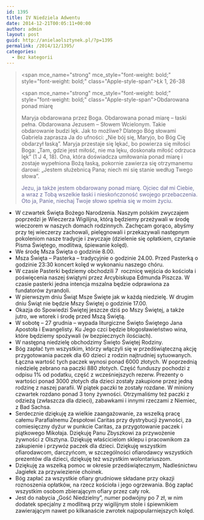 ```yaml
---
id: 1395
title: IV Niedziela Adwentu
date: 2014-12-21T00:05:11+00:00
author: admin
layout: post
guid: http://anielaolsztynek.pl/?p=1395
permalink: /2014/12/1395/
categories:
  - Bez kategorii
---
```

> <span mce\_name="strong" mce\_style="font-weight: bold;" style="font-weight: bold;" class="Apple-style-span">Łk 1, 26-38</span>
> 
> <span mce\_name="strong" mce\_style="font-weight: bold;" style="font-weight: bold;" class="Apple-style-span">Obdarowana ponad miarę</span>
> 
> Maryja obdarowana przez Boga. Obdarowana ponad miarę &#8211; łaski pełna. Obdarowana Jezusem &#8211; Słowem Wcielonym. Takie obdarowanie budzi lęk. Jak to możliwe? Dlatego Bóg słowami Gabriela zaprasza Ja do ufności: &#8222;Nie bój się, Maryjo, bo Bóg Cię obdarzył łaską&#8221;. Maryja przestaje się lękać, bo powierza się miłości Boga: &#8222;Tam, gdzie jest miłość, nie ma lęku, doskonała miłość odrzuca lęk&#8221; (1 J 4, 18). Ona, która doświadcza umiłowania ponad miarę i zostaje wypełniona Bożą łaską, pokornie zawierza się otrzymanemu darowi: &#8222;Jestem służebnicą Pana; niech mi się stanie według Twego słowa&#8221;.
> 
> <span style="color: #666699;" mce_style="color: #666699;">Jezu, ja także jestem obdarowany ponad miarę. Ojciec dał mi Ciebie, a wraz z Tobą wszelkie łaski i nieskończoność swojego przebaczenia. Oto ja, Panie, niechaj Twoje słowo spełnia się w moim życiu.</span>
> 
> <span style="color: #666699;" mce_style="color: #666699;">  
> </span>

  * W czwartek Święta Bożego Narodzenia. Naszym polskim zwyczajem poprzedzi je Wieczerza Wigilijna, którą będziemy przeżywali w środę wieczorem w naszych domach rodzinnych. Zachęcam gorąco, abyśmy przy tej wieczerzy zachowali, pielęgnowali i przekazywali następnym pokoleniom nasze tradycje i zwyczaje (dzielenie się opłatkiem, czytanie Pisma Świętego, modlitwa, śpiewanie kolęd).
  * We środę Msza Święta o godzinie 8.00.
  * Msza Święta – Pasterka – tradycyjnie o godzinie 24.00. Przed Pasterką o godzinie 23:30 koncert kolęd w wykonaniu naszego chóru.
  * W czasie Pasterki będziemy obchodzili 7 &nbsp;rocznicę wejścia do kościoła i poświęcenia naszej świątyni przez Arcybiskupa Edmunda Piszcza. W czasie pasterki jedna intencja mszalna będzie odprawiona za fundatorów żyrandoli.
  * W pierwszym dniu Świąt Msze Święte jak w każdą niedzielę. W drugim dniu Świąt nie będzie Mszy Świętej o godzinie 17.00.
  * Okazja do Spowiedzi Świętej jeszcze dziś po Mszy Świętej, a także jutro, we wtorek i środę przed Mszą Świętą.
  * W sobotę – 27 grudnia – wypada liturgiczne Święto Świętego Jana Apostoła i Ewangelisty. Ku Jego czci będzie błogosławieństwo wina, które będziemy spożywali (w bezpiecznych ilościach).
  * W następną niedzielę obchodzimy Święto Świętej Rodziny.
  * Bóg zapłać tym wszystkim, którzy włączyli się w przedświąteczną akcję przygotowania paczek dla 60 dzieci z rodzin najtrudniej sytuowanych. Łączna wartość tych paczek wynosi ponad 6000 złotych. W poprzednią niedzielę zebrano na paczki 880 złotych. Część funduszy pochodzi z odpisu 1% od podatku, część z wcześniejszych rezerw. Prezenty o wartości ponad 3000 złotych dla dzieci zostały zakupione przez jedną rodzinę z naszej parafii. W piątek paczki te zostały rozdane. W miniony czwartek rozdano ponad 3 tony żywności. Otrzymaliśmy też paczki z odzieżą (zwłaszcza dla dzieci), zabawkami i innymi rzeczami z Niemiec, z Bad Sachsa.
  * Serdecznie dziękuję za wielkie zaangażowanie, za wszelką pracę całemu Parafialnemu Zespołowi Caritas przy dystrybucji żywności, za comiesięczny dyżur w punkcie Caritas, za przygotowanie paczek i piątkowego Mikołaja. Dziękuję Panu Zbyszkowi za przywożenie żywności z Olsztyna. Dziękuję właścicielom sklepu i pracownikom za zakupienie i przywóz paczek dla dzieci. Dziękuję wszystkim ofiarodawcom, darczyńcom, w szczególności ofiarodawcy wszystkich prezentów dla dzieci, dziękuję też wszystkim wolontariuszom.
  * Dziękuję za wszelką pomoc w okresie przedświątecznym, Nadleśnictwu Jagiełek za przywiezienie choinek.
  * Bóg zapłać za wszystkie ofiary grudniowe składane przy okazji roznoszenia opłatków, na rzecz kościoła i jego ogrzewania. Bóg zapłać wszystkim osobom zbierającym ofiary przez cały rok.
  * Jest do nabycia „Gość Niedzielny”, numer podwójny po 7 zł, w nim dodatek specjalny z modlitwą przy wigilijnym stole i śpiewnikiem zawierającym nawet po kilkanaście zwrotek najpopularniejszych kolęd.